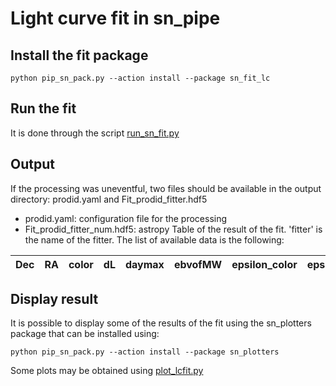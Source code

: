# Light curve fit in sn_pipe

## Install the fit package
```
python pip_sn_pack.py --action install --package sn_fit_lc
```

## Run the fit

It is done through the script [run_sn_fit.py](usage_run_sn_fit.md)

## Output

If the processing was uneventful, two files should be available in the output directory: prodid.yaml and Fit_prodid_fitter.hdf5
   -  prodid.yaml: configuration file for the processing
   - Fit_prodid_fitter_num.hdf5: astropy Table of the result of the fit. 'fitter' is the name of the fitter. The list of available data is the following:

|Dec|RA|color|dL|daymax|ebvofMW|epsilon_color|epsilon_daymax|epsilon_x0|epsilon_x1|healpixID|pixDec|pixRA|ptime|season|snr_fluxsec_meth|status|survey_area|x0|x1|z|z_fit|Cov_t0t0|Cov_t0x0|Cov_t0x1|Cov_t0color|Cov_x0x0|Cov_x0x1|Cov_x0color|Cov_x1x1|Cov_x1color|Cov_colorcolor|t0_fit|x0_fit|x1_fit|color_fit|mbfit|fitstatus|phase_min|phase_max|N_bef|N_aft|N_bef_u|N_aft_u|SNR_u|N_bef_g|N_aft_g|SNR_g|N_bef_r|N_aft_r|SNR_r|N_bef_i|N_aft_i|SNR_i|N_bef_z|N_aft_z|SNR_z|N_bef_y|N_aft_y|SNR_y|
|---|---|---|---|---|---|---|---|---|---|---|---|---|---|---|---|---|---|---|---|---|---|---|---|---|---|---|---|---|---|---|---|---|---|---|---|---|---|---|---|---|---|---|---|---|---|---|---|---|---|---|---|---|---|---|---|---|---|---|---|

## Display result

It is possible to display some of the results of the fit using the sn_plotters package that can be installed using:

```
python pip_sn_pack.py --action install --package sn_plotters
```

Some plots may be obtained using [plot_lcfit.py](../Plots/usage_plot_lcfit.md)